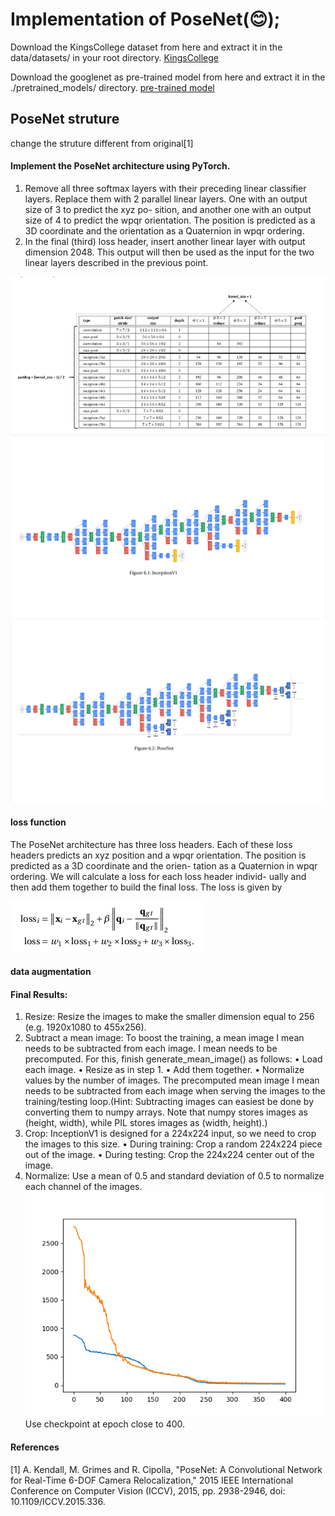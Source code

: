 # Implementation of PoseNet(:blush:);

Download the KingsCollege dataset from here and extract it in the data/datasets/ in your root directory.
[KingsCollege](https://www.repository.cam.ac.uk/bitstream/handle/1810/251342/KingsCollege.zip)

Download the googlenet as pre-trained model from here and extract it in the ./pretrained_models/ directory.
[pre-trained model](https://vision.in.tum.de/webarchive/hazirbas/poselstm-pytorch/places-googlenet.pickle)

## PoseNet struture
change the struture different from original[1]
#### Implement the PoseNet architecture using PyTorch.

1. Remove all three softmax layers with their preceding linear classifier layers. Replace
them with 2 parallel linear layers. One with an output size of 3 to predict the xyz po-
sition, and another one with an output size of 4 to predict the wpqr orientation. The
position is predicted as a 3D coordinate and the orientation as a Quaternion in wpqr
ordering.
2. In the final (third) loss header, insert another linear layer with output dimension 2048.
This output will then be used as the input for the two linear layers described in the
previous point.

![](./img/0.png)
![](./img/1.png)
![](./img/2.png)

#### loss function
The PoseNet architecture has three loss headers. Each of these loss headers predicts an xyz
position and a wpqr orientation. The position is predicted as a 3D coordinate and the orien-
tation as a Quaternion in wpqr ordering. We will calculate a loss for each loss header individ-
ually and then add them together to build the final loss. The loss is given by

![](./img/4.png)

#### data augmentation


#### Final Results:
1. Resize: Resize the images to make the smaller dimension equal to 256 (e.g. 1920x1080 to 455x256).
2. Subtract a mean image: To boost the training, a mean image I mean needs to be subtracted from each image. I mean needs to be precomputed. For this, finish generate_mean_image()
as follows:
• Load each image.
• Resize as in step 1.
• Add them together.
• Normalize values by the number of images.
The precomputed mean image I mean needs to be subtracted from each image when serving the images to the training/testing loop.(Hint: Subtracting images can easiest be done by converting them to numpy arrays. Note that numpy stores images as (height, width), while PIL stores images as (width, height).)
3. Crop: InceptionV1 is designed for a 224x224 input, so we need to crop the images to this size.
• During training: Crop a random 224x224 piece out of the image.
• During testing: Crop the 224x224 center out of the image.
4. Normalize: Use a mean of 0.5 and standard deviation of 0.5 to normalize each channel of the images.
![](./img/graph.png)
Use checkpoint at epoch close to 400.

#### References
[1] A. Kendall, M. Grimes and R. Cipolla, "PoseNet: A Convolutional Network for Real-Time 6-DOF Camera Relocalization," 2015 IEEE International Conference on Computer Vision (ICCV), 2015, pp. 2938-2946, doi: 10.1109/ICCV.2015.336.
